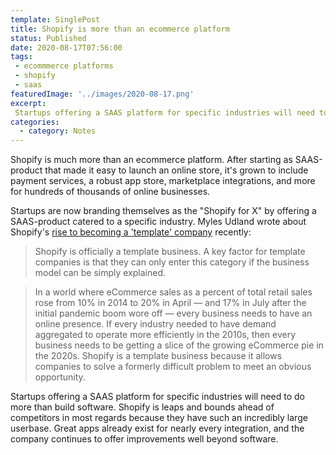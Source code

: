 ```yaml
---
template: SinglePost
title: Shopify is more than an ecommerce platform
status: Published
date: 2020-08-17T07:56:00
tags:
 - ecommmerce platforms
 - shopify
 - saas
featuredImage: '../images/2020-08-17.png'
excerpt:
 Startups offering a SAAS platform for specific industries will need to do more than build software. Shopify is leaps and bounds ahead of competitors in most regards because they have such an incredibly large userbase. Great apps already exist for nearly every integration, and the company continues to offer improvements well beyond software.
categories:
  - category: Notes
---
```

Shopify is much more than an ecommerce platform. After starting as SAAS-product that made it easy to launch an online store, it's grown to include payment services, a robust app store, marketplace integrations, and more for hundreds of thousands of online businesses.

Startups are now branding themselves as the "Shopify for X" by offering a SAAS-product catered to a specific industry. Myles Udland wrote about Shopify's [rise to becoming a 'template' company](https://mylesudland.substack.com/p/shopify-the-new-template-company) recently:

> Shopify is officially a template business.
> A key factor for template companies is that they can only enter this category if the business model can be simply explained.

> In a world where eCommerce sales as a percent of total retail sales rose from 10% in 2014 to 20% in April — and 17% in July after the initial pandemic boom wore off — every business needs to have an online presence. If every industry needed to have demand aggregated to operate more efficiently in the 2010s, then every business needs to be getting a slice of the growing eCommerce pie in the 2020s. Shopify is a template business because it allows companies to solve a formerly difficult problem to meet an obvious opportunity.

Startups offering a SAAS platform for specific industries will need to do more than build software. Shopify is leaps and bounds ahead of competitors in most regards because they have such an incredibly large userbase. Great apps already exist for nearly every integration, and the company continues to offer improvements well beyond software.
